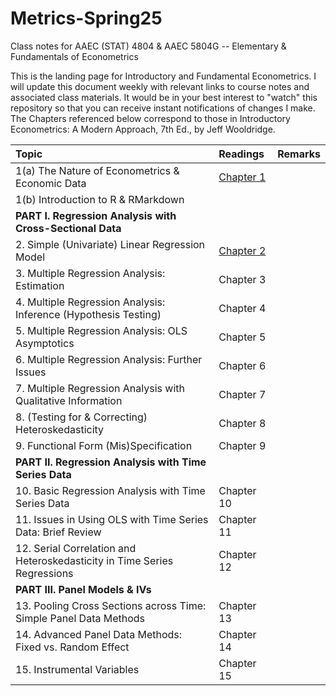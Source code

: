 # Metrics-Spring25
Class notes for AAEC (STAT) 4804 & AAEC 5804G -- Elementary & Fundamentals of Econometrics 

This is the landing page for Introductory and Fundamental Econometrics. I will update this document weekly with relevant links to course notes and associated class materials. It would be in your best interest to "watch" this repository so that you can receive instant notifications of changes I make. The Chapters referenced below correspond to those in Introductory Econometrics: A Modern Approach, 7th Ed., by Jeff Wooldridge.


| Topic                                	                        |  Readings                            	                        | Remarks                                                       |
|:--------------------------------------------------------------|:--------------------------------------------------------------|:--------------------------------------------------------------|
|1(a) The Nature of Econometrics & Economic Data|        [Chapter 1](Lecture/L1/L1_Intro.pdf)|
|1(b) Introduction to R & RMarkdown|
|**PART I. Regression Analysis with Cross-Sectional Data**| |
|2. Simple (Univariate) Linear Regression Model |[Chapter 2](Lecture/L2/L2_Simple_Regression.pdf)|
|3. Multiple Regression Analysis: Estimation | Chapter 3|
|4. Multiple Regression Analysis: Inference (Hypothesis Testing) | Chapter 4|
|5. Multiple Regression Analysis: OLS Asymptotics | Chapter 5|
|6. Multiple Regression Analysis: Further Issues |  Chapter 6|
|7. Multiple Regression Analysis with Qualitative Information | Chapter 7|
|8. (Testing for & Correcting) Heteroskedasticity | Chapter 8|
|9. Functional Form (Mis)Specification | Chapter 9|
|**PART II. Regression Analysis with Time Series Data**| |
|10. Basic Regression Analysis with Time Series Data|  Chapter 10|
|11. Issues in Using OLS with Time Series Data: Brief Review |  Chapter 11|
|12. Serial Correlation and Heteroskedasticity in Time Series Regressions | Chapter 12|
|**PART III. Panel Models & IVs**|
|13. Pooling Cross Sections across Time: Simple Panel Data Methods | Chapter 13|
|14. Advanced Panel Data Methods: Fixed vs. Random Effect | Chapter 14|
|15. Instrumental Variables | Chapter 15|                                                               |                                                                   |
